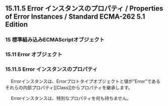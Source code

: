 15.11.5 Error インスタンスのプロパティ / Properties of Error Instances / Standard ECMA-262 5.1 Edition
------------------------------------------------------------------------------------------------------

### 15 標準組み込みECMAScriptオブジェクト

### 15.11 Error オブジェクト

### 15.11.5 Error インスタンスのプロパティ

　 Errorインスタンスは、Errorプロトタイプオブジェクトと値が“Error”であるそれらの内部プロパティ[[Class]]からプロパティを継承します。

　 Errorインスタンスは、特別なプロパティを何も持ちません。
